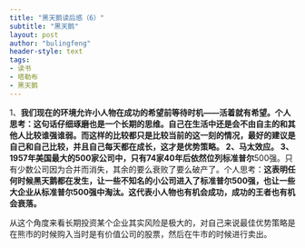 ```yaml
---
title: "黑天鹅读后感（6）"
subtitle: "黑天鹅"
layout: post
author: "bulingfeng"
header-style: text
tags:
- 读书
- 塔勒布
- 黑天鹅
---
```


1、**我们现在的环境允许小人物在成功的希望前等待时机——活着就有希望。**个人思考：这句话仔细琢磨也是一个长期的思维。自己在生活中还是会不由自主的和其他人比较谁强谁弱。而这样的比较都只是比较当前的这一刻的情况，最好的建议是自己和自己比较，并且自己每天都在成长，这才是优势策略。
2、**马太效应。**
3、1957年美国最大的500家公司中，只有74家40年后依然位列**标准普尔**500强。只有少数公司因为合并而消失，其余的要么衰败了要么破产了。个人思考：**这表明任何时候黑天鹅都在发生，让一些不知名的小公司进入了标准普尔500强，也让一些大企业从标准普尔500强中淘汰。这代表小人物也有机会成功，成功的王者也有机会衰落。**

从这个角度来看长期投资某个企业其实风险是极大的，对自己来说最佳优势策略是在熊市的时候购入当时是有价值公司的股票，然后在牛市的时候进行卖出。